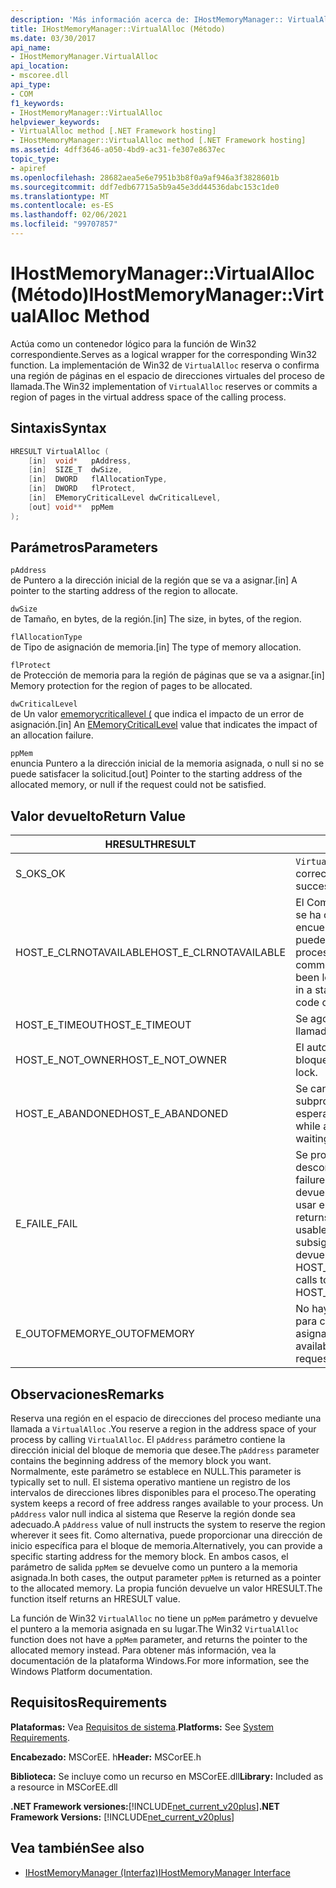 ```yaml
---
description: 'Más información acerca de: IHostMemoryManager:: VirtualAlloc (método)'
title: IHostMemoryManager::VirtualAlloc (Método)
ms.date: 03/30/2017
api_name:
- IHostMemoryManager.VirtualAlloc
api_location:
- mscoree.dll
api_type:
- COM
f1_keywords:
- IHostMemoryManager::VirtualAlloc
helpviewer_keywords:
- VirtualAlloc method [.NET Framework hosting]
- IHostMemoryManager::VirtualAlloc method [.NET Framework hosting]
ms.assetid: 4dff3646-a050-4bd9-ac31-fe307e8637ec
topic_type:
- apiref
ms.openlocfilehash: 28682aea5e6e7951b3b8f0a9af946a3f3828601b
ms.sourcegitcommit: ddf7edb67715a5b9a45e3dd44536dabc153c1de0
ms.translationtype: MT
ms.contentlocale: es-ES
ms.lasthandoff: 02/06/2021
ms.locfileid: "99707857"
---
```

# <a name="ihostmemorymanagervirtualalloc-method"></a><span data-ttu-id="f6056-103">IHostMemoryManager::VirtualAlloc (Método)</span><span class="sxs-lookup"><span data-stu-id="f6056-103">IHostMemoryManager::VirtualAlloc Method</span></span>

<span data-ttu-id="f6056-104">Actúa como un contenedor lógico para la función de Win32 correspondiente.</span><span class="sxs-lookup"><span data-stu-id="f6056-104">Serves as a logical wrapper for the corresponding Win32 function.</span></span> <span data-ttu-id="f6056-105">La implementación de Win32 de `VirtualAlloc` reserva o confirma una región de páginas en el espacio de direcciones virtuales del proceso de llamada.</span><span class="sxs-lookup"><span data-stu-id="f6056-105">The Win32 implementation of `VirtualAlloc` reserves or commits a region of pages in the virtual address space of the calling process.</span></span>  
  
## <a name="syntax"></a><span data-ttu-id="f6056-106">Sintaxis</span><span class="sxs-lookup"><span data-stu-id="f6056-106">Syntax</span></span>  
  
```cpp  
HRESULT VirtualAlloc (  
    [in]  void*   pAddress,  
    [in]  SIZE_T  dwSize,  
    [in]  DWORD   flAllocationType,  
    [in]  DWORD   flProtect,  
    [in]  EMemoryCriticalLevel dwCriticalLevel,  
    [out] void**  ppMem  
);  
```  
  
## <a name="parameters"></a><span data-ttu-id="f6056-107">Parámetros</span><span class="sxs-lookup"><span data-stu-id="f6056-107">Parameters</span></span>  

 `pAddress`  
 <span data-ttu-id="f6056-108">de Puntero a la dirección inicial de la región que se va a asignar.</span><span class="sxs-lookup"><span data-stu-id="f6056-108">[in] A pointer to the starting address of the region to allocate.</span></span>  
  
 `dwSize`  
 <span data-ttu-id="f6056-109">de Tamaño, en bytes, de la región.</span><span class="sxs-lookup"><span data-stu-id="f6056-109">[in] The size, in bytes, of the region.</span></span>  
  
 `flAllocationType`  
 <span data-ttu-id="f6056-110">de Tipo de asignación de memoria.</span><span class="sxs-lookup"><span data-stu-id="f6056-110">[in] The type of memory allocation.</span></span>  
  
 `flProtect`  
 <span data-ttu-id="f6056-111">de Protección de memoria para la región de páginas que se va a asignar.</span><span class="sxs-lookup"><span data-stu-id="f6056-111">[in] Memory protection for the region of pages to be allocated.</span></span>  
  
 `dwCriticalLevel`  
 <span data-ttu-id="f6056-112">de Un valor [ememorycriticallevel (](ememorycriticallevel-enumeration.md) que indica el impacto de un error de asignación.</span><span class="sxs-lookup"><span data-stu-id="f6056-112">[in] An [EMemoryCriticalLevel](ememorycriticallevel-enumeration.md) value that indicates the impact of an allocation failure.</span></span>  
  
 `ppMem`  
 <span data-ttu-id="f6056-113">enuncia Puntero a la dirección inicial de la memoria asignada, o null si no se puede satisfacer la solicitud.</span><span class="sxs-lookup"><span data-stu-id="f6056-113">[out] Pointer to the starting address of the allocated memory, or null if the request could not be satisfied.</span></span>  
  
## <a name="return-value"></a><span data-ttu-id="f6056-114">Valor devuelto</span><span class="sxs-lookup"><span data-stu-id="f6056-114">Return Value</span></span>  
  
|<span data-ttu-id="f6056-115">HRESULT</span><span class="sxs-lookup"><span data-stu-id="f6056-115">HRESULT</span></span>|<span data-ttu-id="f6056-116">Descripción</span><span class="sxs-lookup"><span data-stu-id="f6056-116">Description</span></span>|  
|-------------|-----------------|  
|<span data-ttu-id="f6056-117">S_OK</span><span class="sxs-lookup"><span data-stu-id="f6056-117">S_OK</span></span>|<span data-ttu-id="f6056-118">`VirtualAlloc` se devolvió correctamente.</span><span class="sxs-lookup"><span data-stu-id="f6056-118">`VirtualAlloc` returned successfully.</span></span>|  
|<span data-ttu-id="f6056-119">HOST_E_CLRNOTAVAILABLE</span><span class="sxs-lookup"><span data-stu-id="f6056-119">HOST_E_CLRNOTAVAILABLE</span></span>|<span data-ttu-id="f6056-120">El Common Language Runtime (CLR) no se ha cargado en un proceso o el CLR se encuentra en un estado en el que no puede ejecutar código administrado ni procesar la llamada correctamente.</span><span class="sxs-lookup"><span data-stu-id="f6056-120">The common language runtime (CLR) has not been loaded into a process, or the CLR is in a state in which it cannot run managed code or process the call successfully.</span></span>|  
|<span data-ttu-id="f6056-121">HOST_E_TIMEOUT</span><span class="sxs-lookup"><span data-stu-id="f6056-121">HOST_E_TIMEOUT</span></span>|<span data-ttu-id="f6056-122">Se agotó el tiempo de espera de la llamada.</span><span class="sxs-lookup"><span data-stu-id="f6056-122">The call timed out.</span></span>|  
|<span data-ttu-id="f6056-123">HOST_E_NOT_OWNER</span><span class="sxs-lookup"><span data-stu-id="f6056-123">HOST_E_NOT_OWNER</span></span>|<span data-ttu-id="f6056-124">El autor de la llamada no posee el bloqueo.</span><span class="sxs-lookup"><span data-stu-id="f6056-124">The caller does not own the lock.</span></span>|  
|<span data-ttu-id="f6056-125">HOST_E_ABANDONED</span><span class="sxs-lookup"><span data-stu-id="f6056-125">HOST_E_ABANDONED</span></span>|<span data-ttu-id="f6056-126">Se canceló un evento mientras un subproceso o fibra bloqueados estaba esperando en él.</span><span class="sxs-lookup"><span data-stu-id="f6056-126">An event was canceled while a blocked thread or fiber was waiting on it.</span></span>|  
|<span data-ttu-id="f6056-127">E_FAIL</span><span class="sxs-lookup"><span data-stu-id="f6056-127">E_FAIL</span></span>|<span data-ttu-id="f6056-128">Se produjo un error grave desconocido.</span><span class="sxs-lookup"><span data-stu-id="f6056-128">An unknown catastrophic failure occurred.</span></span> <span data-ttu-id="f6056-129">Cuando un método devuelve E_FAIL, CLR ya no se puede usar en el proceso.</span><span class="sxs-lookup"><span data-stu-id="f6056-129">When a method returns E_FAIL, the CLR is no longer usable within the process.</span></span> <span data-ttu-id="f6056-130">Las llamadas subsiguientes a métodos de hospedaje devuelven HOST_E_CLRNOTAVAILABLE.</span><span class="sxs-lookup"><span data-stu-id="f6056-130">Subsequent calls to hosting methods return HOST_E_CLRNOTAVAILABLE.</span></span>|  
|<span data-ttu-id="f6056-131">E_OUTOFMEMORY</span><span class="sxs-lookup"><span data-stu-id="f6056-131">E_OUTOFMEMORY</span></span>|<span data-ttu-id="f6056-132">No hay suficiente memoria disponible para completar la solicitud de asignación</span><span class="sxs-lookup"><span data-stu-id="f6056-132">Not enough memory was available to complete the allocation request</span></span>|  
  
## <a name="remarks"></a><span data-ttu-id="f6056-133">Observaciones</span><span class="sxs-lookup"><span data-stu-id="f6056-133">Remarks</span></span>  

 <span data-ttu-id="f6056-134">Reserva una región en el espacio de direcciones del proceso mediante una llamada a `VirtualAlloc` .</span><span class="sxs-lookup"><span data-stu-id="f6056-134">You reserve a region in the address space of your process by calling `VirtualAlloc`.</span></span> <span data-ttu-id="f6056-135">El `pAddress` parámetro contiene la dirección inicial del bloque de memoria que desee.</span><span class="sxs-lookup"><span data-stu-id="f6056-135">The `pAddress` parameter contains the beginning address of the memory block you want.</span></span> <span data-ttu-id="f6056-136">Normalmente, este parámetro se establece en NULL.</span><span class="sxs-lookup"><span data-stu-id="f6056-136">This parameter is typically set to null.</span></span> <span data-ttu-id="f6056-137">El sistema operativo mantiene un registro de los intervalos de direcciones libres disponibles para el proceso.</span><span class="sxs-lookup"><span data-stu-id="f6056-137">The operating system keeps a record of free address ranges available to your process.</span></span> <span data-ttu-id="f6056-138">Un `pAddress` valor null indica al sistema que Reserve la región donde sea adecuado.</span><span class="sxs-lookup"><span data-stu-id="f6056-138">A `pAddress` value of null instructs the system to reserve the region wherever it sees fit.</span></span> <span data-ttu-id="f6056-139">Como alternativa, puede proporcionar una dirección de inicio específica para el bloque de memoria.</span><span class="sxs-lookup"><span data-stu-id="f6056-139">Alternatively, you can provide a specific starting address for the memory block.</span></span> <span data-ttu-id="f6056-140">En ambos casos, el parámetro de salida `ppMem` se devuelve como un puntero a la memoria asignada.</span><span class="sxs-lookup"><span data-stu-id="f6056-140">In both cases, the output parameter `ppMem` is returned as a pointer to the allocated memory.</span></span> <span data-ttu-id="f6056-141">La propia función devuelve un valor HRESULT.</span><span class="sxs-lookup"><span data-stu-id="f6056-141">The function itself returns an HRESULT value.</span></span>  
  
 <span data-ttu-id="f6056-142">La función de Win32 `VirtualAlloc` no tiene un `ppMem` parámetro y devuelve el puntero a la memoria asignada en su lugar.</span><span class="sxs-lookup"><span data-stu-id="f6056-142">The Win32 `VirtualAlloc` function does not have a `ppMem` parameter, and returns the pointer to the allocated memory instead.</span></span> <span data-ttu-id="f6056-143">Para obtener más información, vea la documentación de la plataforma Windows.</span><span class="sxs-lookup"><span data-stu-id="f6056-143">For more information, see the Windows Platform documentation.</span></span>  
  
## <a name="requirements"></a><span data-ttu-id="f6056-144">Requisitos</span><span class="sxs-lookup"><span data-stu-id="f6056-144">Requirements</span></span>  

 <span data-ttu-id="f6056-145">**Plataformas:** Vea [Requisitos de sistema](../../get-started/system-requirements.md).</span><span class="sxs-lookup"><span data-stu-id="f6056-145">**Platforms:** See [System Requirements](../../get-started/system-requirements.md).</span></span>  
  
 <span data-ttu-id="f6056-146">**Encabezado:** MSCorEE. h</span><span class="sxs-lookup"><span data-stu-id="f6056-146">**Header:** MSCorEE.h</span></span>  
  
 <span data-ttu-id="f6056-147">**Biblioteca:** Se incluye como un recurso en MSCorEE.dll</span><span class="sxs-lookup"><span data-stu-id="f6056-147">**Library:** Included as a resource in MSCorEE.dll</span></span>  
  
 <span data-ttu-id="f6056-148">**.NET Framework versiones:**[!INCLUDE[net_current_v20plus](../../../../includes/net-current-v20plus-md.md)]</span><span class="sxs-lookup"><span data-stu-id="f6056-148">**.NET Framework Versions:** [!INCLUDE[net_current_v20plus](../../../../includes/net-current-v20plus-md.md)]</span></span>  
  
## <a name="see-also"></a><span data-ttu-id="f6056-149">Vea también</span><span class="sxs-lookup"><span data-stu-id="f6056-149">See also</span></span>

- [<span data-ttu-id="f6056-150">IHostMemoryManager (Interfaz)</span><span class="sxs-lookup"><span data-stu-id="f6056-150">IHostMemoryManager Interface</span></span>](ihostmemorymanager-interface.md)
